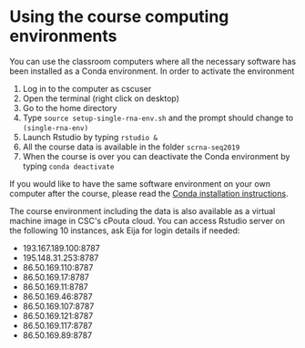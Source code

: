 # Using the course computing environments

You can use the classroom computers where all the necessary software has been installed as a Conda environment. In order to activate the environment
1. Log in to the computer as cscuser
2. Open the terminal (right click on desktop)
3. Go to the home directory
4. Type `source setup-single-rna-env.sh` and the prompt should change to `(single-rna-env)`
5. Launch Rstudio by typing `rstudio &`
6. All the course data is available in the folder `scrna-seq2019`
7. When the course is over you can deactivate the Conda environment by typing `conda deactivate`

If you would like to have the same software environment on your own computer after the course, please read the [Conda installation instructions](conda_instructions.md). 

The course environment including the data is also available as a virtual machine image in CSC's cPouta cloud. You can access Rstudio server on the following 10 instances, ask Eija for login details if needed:

* 193.167.189.100:8787
* 195.148.31.253:8787
* 86.50.169.110:8787
* 86.50.169.17:8787
* 86.50.169.11:8787
* 86.50.169.46:8787
* 86.50.169.107:8787
* 86.50.169.121:8787
* 86.50.169.117:8787
* 86.50.169.89:8787
